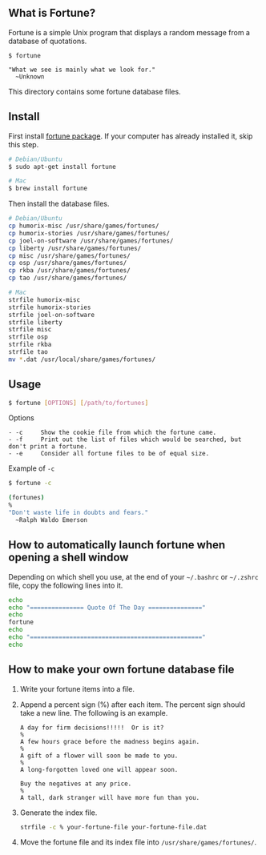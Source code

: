 ## What is Fortune?

Fortune is a simple Unix program that displays a random message from a database of quotations.

```
$ fortune

"What we see is mainly what we look for."
  ~Unknown
```

This directory contains some fortune database files.


## Install

First install [fortune package](http://linux.die.net/man/6/fortune). If your computer has already installed it, skip this step.

```bash
# Debian/Ubuntu
$ sudo apt-get install fortune

# Mac
$ brew install fortune
```

Then install the database files.

```bash
# Debian/Ubuntu
cp humorix-misc /usr/share/games/fortunes/
cp humorix-stories /usr/share/games/fortunes/
cp joel-on-software /usr/share/games/fortunes/
cp liberty /usr/share/games/fortunes/
cp misc /usr/share/games/fortunes/
cp osp /usr/share/games/fortunes/
cp rkba /usr/share/games/fortunes/
cp tao /usr/share/games/fortunes/

# Mac
strfile humorix-misc
strfile humorix-stories
strfile joel-on-software
strfile liberty
strfile misc
strfile osp
strfile rkba
strfile tao
mv *.dat /usr/local/share/games/fortunes/
```

## Usage

```bash
$ fortune [OPTIONS] [/path/to/fortunes]
```

Options

```
- -c     Show the cookie file from which the fortune came.
- -f     Print out the list of files which would be searched, but don't print a fortune.
- -e     Consider all fortune files to be of equal size.
```

Example of `-c`

```bash
$ fortune -c

(fortunes)
%
"Don't waste life in doubts and fears."
  ~Ralph Waldo Emerson
```

## How to automatically launch fortune when opening a shell window

Depending on which shell you use, at the end of your `~/.bashrc` or `~/.zshrc` file, copy the following lines into it.

```bash
echo
echo "=============== Quote Of The Day ==============="
echo
fortune
echo
echo "================================================"
echo
```

## How to make your own fortune database file

1. Write your fortune items into a file.
2. Append a percent sign (%) after each item. The percent sign should take a new line. The following is an example.

    ```
    A day for firm decisions!!!!!  Or is it?
    %
    A few hours grace before the madness begins again.
    %
    A gift of a flower will soon be made to you.
    %
    A long-forgotten loved one will appear soon.

    Buy the negatives at any price.
    %
    A tall, dark stranger will have more fun than you.
    ```

3. Generate the index file.

    ```bash
    strfile -c % your-fortune-file your-fortune-file.dat
    ```

4. Move the fortune file and its index file into `/usr/share/games/fortunes/`.
